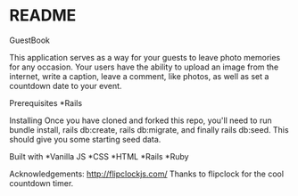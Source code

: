 # README

GuestBook

This application serves as a way for your guests to leave photo memories for any occasion. Your users have the ability to upload an image from the internet, write a caption, leave a comment, like photos, as well as set a countdown date to your event.

Prerequisites
*Rails

Installing
Once you have cloned and forked this repo, you'll need to run bundle install, rails db:create, rails db:migrate, and finally rails db:seed. This should give you some starting seed data. 


Built with
*Vanilla JS
*CSS
*HTML
*Rails
*Ruby

Acknowledgements:
http://flipclockjs.com/
Thanks to flipclock for the cool countdown timer.


